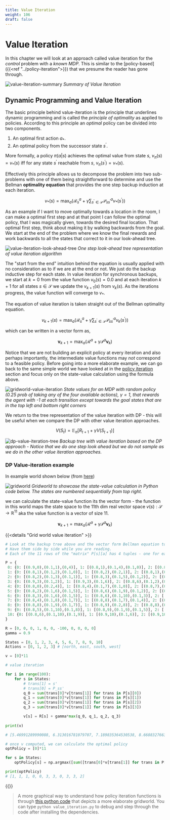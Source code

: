 ```yaml
---
title: Value Iteration
weight: 106
draft: false
---
```


# Value Iteration

In this chapter we will look at an approach called value iteration for the _control_ problem with a _known MDP_. This is similar to the [policy-based]({{<ref "../policy-iteration">}}) that we presume the reader has gone through. 

![value-iteration-summary](images/value-iteration-summary.png#center)
*Summary of Value Iteration*

## Dynamic Programming and Value Iteration

The basic principle behind value-iteration is the principle that underlines dynamic programming and is called the _principle of optimality_ as applied to policies. According to this principle an _optimal_ policy can be divided into two components.

1. An optimal first action $a_*$.
2. An optimal policy from the successor state $s^\prime$.

More formally, a policy $\pi(a|s)$ achieves the optimal value from state $s$, $v_\pi(s) = v_*(s)$ iff for any state $s^\prime$ reachable from $s$, $v_\pi(s^\prime)=v_*(s)$. 

Effectively this principle allows us to decompose the problem into two sub-problems with one of them being straightforward to determine and use the Bellman **optimality equation** that provides the one step backup induction at each iteration.  

$$v_*(s) = \max_a \left( \mathcal R_s^a + \gamma \sum_{s^\prime \in \mathcal S} \mathcal{P}^a_{ss^\prime} v_*(s^\prime) \right)$$

As an example if I want to move optimally towards a location in the room, I can make a optimal first step and at that point I can follow the optimal policy, that I was magically given, towards the desired final location. That optimal first step, think about making it by walking backwards from the goal. We start at the end of the problem where we know the final rewards and work backwards to all the states that correct to it in our look-ahead tree. 

![value-iteration-look-ahead-tree](images/value-iteration-look-ahead-tree.png#center)
*One step look-ahead tree representation of value iteration algorithm*

The "start from the end" intuition behind the equation is usually applied with no consideration as to if we are at the end or not. We just do the backup inductive step for each state.  In value iteration for synchronous backups, we start at $k=0$ from the value function $v_0(s)=0.0$ and at each iteration $k+1$ for all states $s \in \mathcal{S}$ we update the $v_{k+1}(s)$ from $v_k(s)$. As the iterations progress, the value function will converge to $v_*$.

The equation of value iteration is taken straight out of the Bellman optimality equation. 

$$v_{k+1}(s) = \max_a \left( \mathcal R_s^a + \gamma \sum_{s^\prime \in \mathcal S} \mathcal{P}^a_{ss^\prime} v_k(s^\prime) \right) $$

which can be written in a vector form as,

$$\mathbf v_{k+1} = \max_a \left( \mathcal R^a + \gamma \mathcal P^a \mathbf v_k \right) $$

Notice that we are not building an explicit policy at every iteration and also perhaps importantly, the intermediate value functions may _not_ correspond to a feasible policy. Before going into a more elaborate example, we can go back to the same simple world we have looked at in the [policy iteration]({{../../drl-i/drl-value}}) section and focus only on the state-value calculation using the formula above. 

![gridworld-value-iteration](images/gridworld-value-iteration-value-only.png#center)
*State values for an MDP with random policy (0.25 prob of taking any of the four available actions), $\gamma=1$, that rewards the agent with -1 at each transition except towards the goal states that are in the top left and bottom right corners*

We return to the tree representation of the value iteration with DP - this will be useful when we compare the DP with other value iteration approaches. 

$$V(S_t) = \mathbb E_\pi \left[R_{t+1} + \gamma V(S_{t+1}) \right]$$

![dp-value-iteration-tree](images/dp-value-iteration-tree.png#center)
*Backup tree with value iteration based on the DP approach - Notice that we do one step look ahead but we do not sample as we do in the other value iteration approaches.* 

### DP Value-iteration example

In example world shown below (from [here](http://i-systems.github.io/HSE545/iAI/AI/topics/05_MDP/11_MDP.html))

![gridworld](images/gridworld.png#center)
*Gridworld to showcase the state-value calculation in Python code below. The states are numbered sequentially from top right.*

we can calculate the state-value function its the vector form - the function in this world maps the state space to the 11th dim real vector space  $v(s): \mathcal S \rightarrow \mathbb R^{11}$ aka the value function is a vector of size 11.

$$\mathbf v_{k+1} = \max_a \left( \mathcal R^a + \gamma \mathcal P^a \mathbf v_k \right) $$

{{<details "Grid world value iteration" >}}

```python
# Look at the backup tree above and the vector form Bellman equation to understand this code. 
# Have them side by side while you are reading. 
# Each of the 11 rows of the "matrix" P[s][a] has 4 tuples - one for each of the allowed actions. Each tuple / action is written in the format (probability, s') and is associated with the 3 possible next states that the agent may end up despite its intention to go to the desired state. The states are numbered sequentially from top left to bottom right. 

P = {
 0: {0: [(0.9,0),(0.1,1),(0,4)], 1: [(0.8,1),(0.1,4),(0.1,0)], 2: [(0.8,4),(0.1,1),(0.1,0)], 3: [(0.9,0),(0.1,4)]},
 1: {0: [(0.8,1),(0.1,2),(0.1,0)], 1: [(0.8,2),(0.2,1)], 2: [(0.8,1),(0.1,0),(0.1,2)], 3: [(0.8,0),(0.2,1)]},
 2: {0: [(0.8,2),(0.1,3),(0.1,1)], 1: [(0.8,3),(0.1,5),(0.1,2)], 2: [(0.8,5),(0.1,1),(0.1,3)], 3: [(0.8,1),(0.1,2),(0.1,5)]},
 3: {0: [(0.9,3),(0.1,2)], 1: [(0.9,3),(0.1,6)], 2: [(0.8,6),(0.1,2),(0.1,3)], 3: [(0.8,2),(0.1,3),(0.1,6)]},
 4: {0: [(0.8,0),(0.2,4)], 1: [(0.8,4),(0.1,7),(0.1,0)], 2: [(0.8,7),(0.2,4)], 3: [(0.8,4),(0.1,0),(0.1,7)]},
 5: {0: [(0.8,2),(0.1,6),(0.1,5)], 1: [(0.8,6),(0.1,9),(0.1,2)], 2: [(0.8,9),(0.1,5),(0.1,6)], 3: [(0.8,5),(0.1,2),(0.1,9)]},
 6: {0: [(0.8,3),(0.1,6),(0.1,5)], 1: [(0.8,6),(0.1,10),(0.1,3)], 2: [(0.8,10),(0.1,5),(0.1,6)], 3: [(0.8,5),(0.1,3),(0.1,10)]},
 7: {0: [(0.8,4),(0.1,8),(0.1,7)], 1: [(0.8,8),(0.1,7),(0.1,4)], 2: [(0.9,7),(0.1,8)], 3: [(0.9,7),(0.1,4)]},
 8: {0: [(0.8,8),(0.1,9),(0.1,7)], 1: [(0.8,9),(0.2,8)], 2: [(0.8,8),(0.1,7),(0.1,9)], 3: [(0.8,7),(0.2,8)]},
 9: {0: [(0.8,5),(0.1,10),(0.1,8)], 1: [(0.8,9),(0.1,9),(0.1,5)], 2: [(0.8,9),(0.1,8),(0.1,10)], 3: [(0.8,8),(0.1,5),(0.1,9)]},
 10: {0: [(0.8,6),(0.1,10),(0.1,9)], 1: [(0.9,10),(0.1,6)], 2: [(0.9,10),(0.1,9)], 3: [(0.8,9),(0.1,6),(0.1,10)]}
}

R = [0, 0, 0, 1, 0, 0, -100, 0, 0, 0, 0]
gamma = 0.9

States = [0, 1, 2, 3, 4, 5, 6, 7, 8, 9, 10]
Actions = [0, 1, 2, 3] # [north, east, south, west]

v = [0]*11

# value iteration

for i in range(100):
    for s in States:
        # trans[1] = s'
        # trans[0] = P_ss'
        q_0 = sum(trans[0]*v[trans[1]] for trans in P[s][0])
        q_1 = sum(trans[0]*v[trans[1]] for trans in P[s][1])
        q_2 = sum(trans[0]*v[trans[1]] for trans in P[s][2])
        q_3 = sum(trans[0]*v[trans[1]] for trans in P[s][3])

        v[s] = R[s] + gamma*max(q_0, q_1, q_2, q_3)
    
print(v)

# [5.46991289990088, 6.313016781079707, 7.189835364530538, 8.668832766371658, 4.8028486314273, 3.346646443535637, -96.67286272722137, 4.161433444369266, 3.6539401768050603, 3.2220160316109103, 1.526193402980731]

# once v computed, we can calculate the optimal policy 
optPolicy = [0]*11

for s in States:       
    optPolicy[s] = np.argmax([sum([trans[0]*v[trans[1]] for trans in P[s][a]]) for a in Actions])

print(optPolicy)
# [1, 1, 1, 0, 0, 3, 3, 0, 3, 3, 2]
```

{{</details>}}

> A more graphical way to understand how policy iteration functions is through [this python code](https://github.com/rlcode/reinforcement-learning/tree/master/1-grid-world/2-value-iteration) that depicts a more elaborate gridworld. You can type ```python value_iteration.py``` to debug and step through the code after installing the dependencies. 

